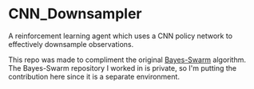 # CNN_Downsampler
A reinforcement learning agent which uses a CNN policy network to effectively downsample observations. 

This repo was made to compliment the original [Bayes-Swarm](http://adams.eng.buffalo.edu/wp-content/uploads/2016/02/Ghassemi_JCISE-19-1275.pdf) algorithm. The Bayes-Swarm repository I worked in is private, so I'm putting the contribution here since it is a separate environment. 

